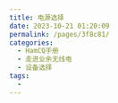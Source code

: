 ```yaml
---
title: 电源选择
date: 2023-10-21 01:20:09
permalink: /pages/3f8c81/
categories:
  - HamCQ手册
  - 走进业余无线电
  - 设备选择
tags:
  - 
---
```

